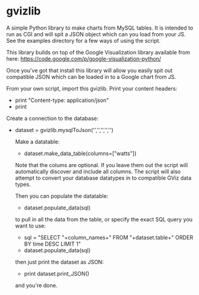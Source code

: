 gvizlib
=======

A simple Python library to make charts from MySQL tables.  It is intended to run as CGI and will spit a JSON object which can you load from your JS.  See the examples directory for a few ways of using the script.

This library builds on top of the Google Visualization library available from here: https://code.google.com/p/google-visualization-python/

Once you've got that install this library will allow you easily spit out compatible JSON which can be loaded in to a Google chart from JS.

From your own script, import this gvizlib.
Print your content headers:
* print "Content-type: application/json"
* print 


Create a connection to the database:

* dataset = gvizlib.mysqlToJson('<server>','<dbname>','<username>','<password>','<table>')

Make a datatable:

* dataset.make_data_table(columns=["watts"])

Note that the colums are optional.  If you leave them out the script will automatically discover and include all columns.
The script will also attempt to convert your database datatypes in to compatible GViz data types.

Then you can populate the datatable:

* dataset.populate_data(sql)

to pull in all the data from the table, or specify the exact SQL query you want to use:

* sql = "SELECT "+column_names+" FROM "+dataset.table+" ORDER BY time DESC LIMIT 1"
* dataset.populate_data(sql)


then just print the dataset as JSON:

* print dataset.print_JSON()

and you're done.
